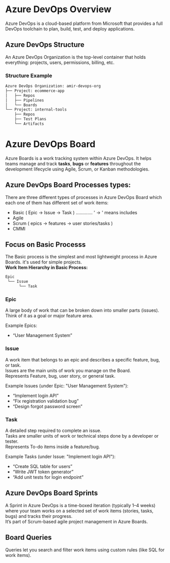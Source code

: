 # Azure DevOps Overview
Azure DevOps is a cloud-based platform from Microsoft that provides a full DevOps toolchain to plan, build, test, and deploy applications.

## Azure DevOps Structure
An Azure DevOps Organization is the top-level container that holds everything: projects, users, permissions, billing, etc.
### Structure Example
``` bash
Azure DevOps Organization: amir-devops-org
├── Project: ecommerce-app
│   ├── Repos
│   ├── Pipelines
│   └── Boards
└── Project: internal-tools
    ├── Repos
    ├── Test Plans
    └── Artifacts

```

# Azure DevOps Board
Azure Boards is a work tracking system within Azure DevOps. 
It helps teams manage and track **tasks**, **bugs** or **features** throughout the development lifecycle using Agile, Scrum, or Kanban methodologies.

## Azure DevOps Board Processes types:
There are three different types of processes in Azure DevOps Board which each one of them has different set of work items:
- Basic ( Epic -> Issue -> Task )     .............        ' -> ' means includes
- Agile 
- Scrum ( epics -> features -> user stories/tasks ) 
- CMMI

## Focus on Basic Processs
The Basic process is the simplest and most lightweight process in Azure Boards. it's used for simple projects. <br>
**Work Item Hierarchy in Basic Process:**
```bash
Epic
 └── Issue
      └── Task
```
### Epic 
A large body of work that can be broken down into smaller parts (issues). <br>
Think of it as a goal or major feature area.  <br>

Example Epics: 
- “User Management System”

### Issue
A work item that belongs to an epic and describes a specific feature, bug, or task. <br>
Issues are the main units of work you manage on the Board. <br>
Represents Feature, bug, user story, or general task.  <br>

Example Issues (under Epic: "User Management System"):
- “Implement login API”
- “Fix registration validation bug”
- “Design forgot password screen”

### Task
A detailed step required to complete an issue. <br>
Tasks are smaller units of work or technical steps done by a developer or tester. <br>
Represents To-do items inside a feature/bug. <br>

Example Tasks (under Issue: "Implement login API"): <br>
- “Create SQL table for users”
- “Write JWT token generator”
- “Add unit tests for login endpoint”

## Azure DevOps Board Sprints
A Sprint in Azure DevOps is a time-boxed iteration (typically 1–4 weeks) where your team works on a selected set of work items (stories, tasks, bugs) and tracks their progress. <br>
It’s part of Scrum-based agile project management in Azure Boards.

## Board Queries
Queries let you search and filter work items using custom rules (like SQL for work items).


